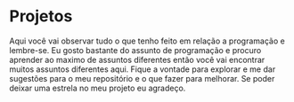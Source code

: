 # Projetos
   Aqui você vai observar tudo o que tenho feito em relação a programação e lembre-se. Eu gosto bastante do assunto 
   de programação e procuro aprender ao maximo de assuntos diferentes então você vai encontrar muitos assuntos 
   diferentes aqui. Fique a vontade para explorar e me dar sugestões para o meu repositório e o que fazer para 
   melhorar. Se poder deixar uma estrela no meu projeto eu agradeço.